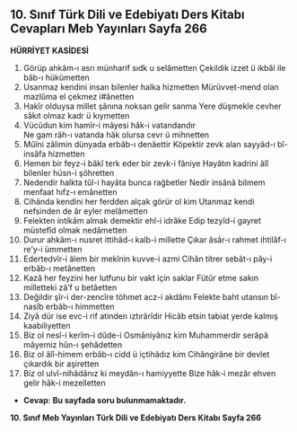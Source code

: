 ## 10. Sınıf Türk Dili ve Edebiyatı Ders Kitabı Cevapları Meb Yayınları Sayfa 266

**HÜRRİYET KASİDESİ**

1. Görüp ahkâm-ı asrı münharif sıdk u selâmetten Çekildik izzet ü ikbâl ile bâb-ı hükümetten  
 2. Usanmaz kendini insan bilenler halka hizmetten Mürüvvet-mend olan mazlûma el çekmez i#ânetten  
 3. Hakîr olduysa millet şânına noksan gelir sanma Yere düşmekle cevher sâkıt olmaz kadr ü kıymetten  
 4. Vücûdun kim hamîr-i mâyesi hâk-i vatandandır  
 Ne gam râh-ı vatanda hâk olursa cevr ü mihnetten  
 5. Mûîni zâlimin dünyada erbâb-ı denâettir Köpektir zevk alan sayyâd-ı bî-insâfa hizmetten  
 6. Hemen bir feyz-i bâkî terk eder bir zevk-i fâniye Hayâtın kadrini âlî bilenler hüsn-i şöhretten  
 7. Nedendir halkta tûl-i hayâta bunca rağbetler Nedir insânâ bilmem menfaat hıfz-ı emânetten  
 8. Cihânda kendini her ferdden alçak görür ol kim Utanmaz kendi nefsinden de âr eyler melâmetten  
 9. Felekten intikâm almak demektir ehl-i idrâke Edip tezyîd-i gayret müstefîd olmak nedâmetten  
 10. Durur ahkâm-ı nusret ittihâd-ı kalb-i millette Çıkar âsâr-ı rahmet ihtilâf-ı re’y-i ümmetten  
 11. Edertedvîr-i âlem bir mekînin kuvve-i azmi Cihân titrer sebât-ı pây-i erbâb-ı metânetten  
 12. Kazâ her feyzini her lutfunu bir vakt için saklar Fütûr etme sakın milletteki zâ’f u betâetten  
 13. Değildir şîr-i der-zencîre töhmet acz-i akdâmı Felekte baht utansın bî-nasîb erbâb-ı himmetten  
 14. Ziyâ dür ise evc-i rif atinden ıztırârîdir Hicâb etsin tabiat yerde kalmış kaabiliyetten  
 15. Biz ol nesl-i kerîm-i dûde-i Osmâniyânız kim Muhammerdir serâpâ mâyemiz hûn-ı şehâdetten  
 16. Biz ol âlî-himem erbâb-ı cidd ü içtihâdız kim Cihângirâne bir devlet çıkardık bir aşiretten  
 17. Biz ol ulvî-nihâdânız ki meydân-ı hamiyyette Bize hâk-i mezâr ehven gelir hâk-i mezelletten

* **Cevap**: **Bu sayfada soru bulunmamaktadır.**

**10. Sınıf Meb Yayınları Türk Dili ve Edebiyatı Ders Kitabı Sayfa 266**